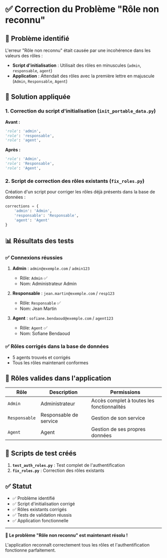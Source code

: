 # ✅ Correction du Problème "Rôle non reconnu"

## 🐛 Problème identifié

L'erreur "Rôle non reconnu" était causée par une incohérence dans les valeurs des rôles :

- **Script d'initialisation** : Utilisait des rôles en minuscules (`admin`, `responsable`, `agent`)
- **Application** : Attendait des rôles avec la première lettre en majuscule (`Admin`, `Responsable`, `Agent`)

## 🔧 Solution appliquée

### 1. Correction du script d'initialisation (`init_portable_data.py`)

**Avant :**
```python
'role': 'admin',
'role': 'responsable', 
'role': 'agent',
```

**Après :**
```python
'role': 'Admin',
'role': 'Responsable',
'role': 'Agent',
```

### 2. Script de correction des rôles existants (`fix_roles.py`)

Création d'un script pour corriger les rôles déjà présents dans la base de données :

```python
corrections = {
    'admin': 'Admin',
    'responsable': 'Responsable', 
    'agent': 'Agent'
}
```

## 📊 Résultats des tests

### ✅ Connexions réussies

1. **Admin** : `admin@exemple.com` / `admin123`
   - Rôle: `Admin` ✅
   - Nom: Administrateur Admin

2. **Responsable** : `jean.martin@exemple.com` / `resp123`
   - Rôle: `Responsable` ✅
   - Nom: Jean Martin

3. **Agent** : `sofiane.bendaoud@exemple.com` / `agent123`
   - Rôle: `Agent` ✅
   - Nom: Sofiane Bendaoud

### ✅ Rôles corrigés dans la base de données

- 5 agents trouvés et corrigés
- Tous les rôles maintenant conformes

## 🎯 Rôles valides dans l'application

| Rôle | Description | Permissions |
|------|-------------|-------------|
| `Admin` | Administrateur | Accès complet à toutes les fonctionnalités |
| `Responsable` | Responsable de service | Gestion de son service |
| `Agent` | Agent | Gestion de ses propres données |

## 🧪 Scripts de test créés

1. **`test_auth_roles.py`** : Test complet de l'authentification
2. **`fix_roles.py`** : Correction des rôles existants

## ✅ Statut

- ✅ Problème identifié
- ✅ Script d'initialisation corrigé
- ✅ Rôles existants corrigés
- ✅ Tests de validation réussis
- ✅ Application fonctionnelle

---

**🎉 Le problème "Rôle non reconnu" est maintenant résolu !**

L'application reconnaît correctement tous les rôles et l'authentification fonctionne parfaitement.
